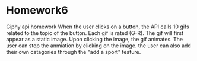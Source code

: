 # Homework6
Giphy api homework
When the user clicks on a button, the API calls 10 gifs related to the topic of the button. Each gif is rated (G-R). The gif will first appear as a static image. Upon clicking the image, the gif animates. The user can stop the anmiation by clicking on the image. the user can also add their own catagories through the "add a sport" feature.
